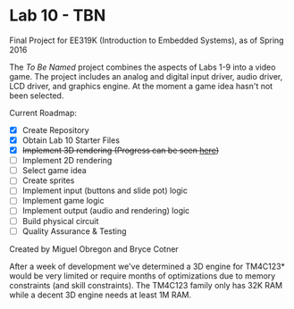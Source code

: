 # Lab 10 - TBN
Final Project for EE319K (Introduction to Embedded Systems), as of Spring 2016

The _To Be Named_ project combines the aspects of Labs 1-9 into a video game. The project includes an analog and digital input driver, audio driver, LCD driver, and graphics engine. At the moment a game idea hasn't not been selected. 

Current Roadmap:
- [x] Create Repository
- [x] Obtain Lab 10 Starter Files
- [x] ~~Implement 3D rendering (Progress can be seen [here](https://www.youtube.com/watch?v=6jVMg5p2KdE))~~
- [ ] Implement 2D rendering
- [ ] Select game idea
- [ ] Create sprites
- [ ] Implement input (buttons and slide pot) logic
- [ ] Implement game logic
- [ ] Implement output (audio and rendering) logic
- [ ] Build physical circuit
- [ ] Quality Assurance & Testing

Created by Miguel Obregon and Bryce Cotner


After a week of development we've determined a 3D engine for TM4C123* would be very limited or require months of optimizations due to memory constraints (and skill constraints). The TM4C123 family only has 32K RAM while a decent 3D engine needs at least 1M RAM. 
